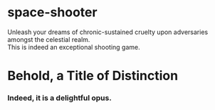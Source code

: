# space-shooter
Unleash your dreams of chronic-sustained cruelty upon adversaries amongst the celestial realm.  
This is indeed an exceptional shooting game.

<h1>Behold, a Title of Distinction</h1>  
<h3>Indeed, it is a delightful opus.</h3>
